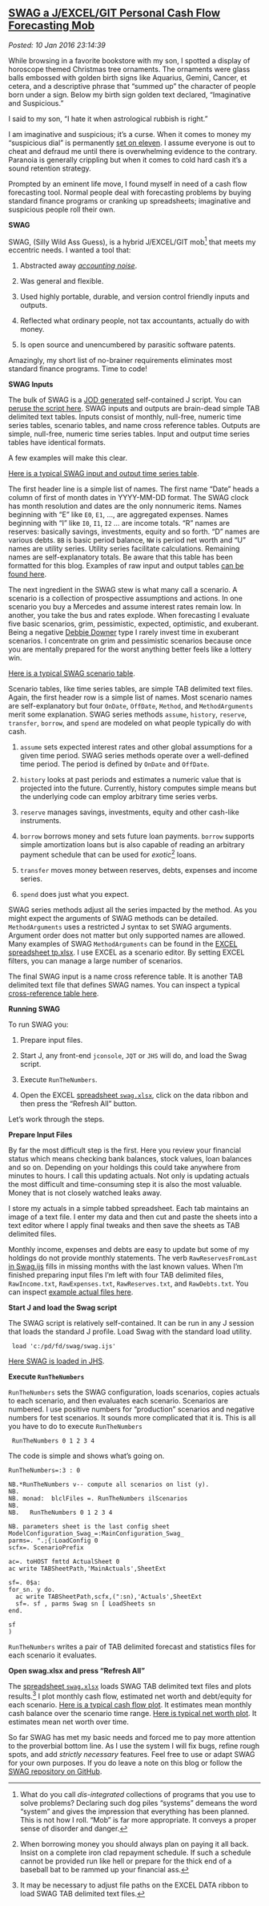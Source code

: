
[SWAG a J/EXCEL/GIT 
Personal Cash Flow Forecasting Mob](https://bakerjd99.wordpress.com/2016/01/10/swag-a-jexcelgit-personal-cash-flow-forecasting-mob/)
------------------------------------------------------------------------------------------------------------------------------------

*Posted: 10 Jan 2016 23:14:39*

While browsing in a favorite bookstore with my son, I spotted a display
of horoscope themed Christmas tree ornaments. The ornaments were glass
balls embossed with golden birth signs like Aquarius, Gemini, Cancer, et
cetera, and a descriptive phrase that “summed up” the character of
people born under a sign. Below my birth sign golden text declared,
“Imaginative and Suspicious.”

I said to my son, “I hate it when astrological rubbish is right.”

I am imaginative and suspicious; it’s a curse. When it comes to money my
“suspicious dial” is permanently [set on
eleven](https://www.youtube.com/watch?v=4xgx4k83zzc). I assume everyone
is out to cheat and defraud me until there is overwhelming evidence to
the contrary. Paranoia is generally crippling but when it comes to cold
hard cash it’s a sound retention strategy.

Prompted by an eminent life move, I found myself in need of a cash flow
forecasting tool. Normal people deal with forecasting problems by buying
standard finance programs or cranking up spreadsheets; imaginative and
suspicious people roll their own.

**SWAG**

SWAG, (Silly Wild Ass Guess), is a hybrid J/EXCEL/GIT mob[^1] that meets
my eccentric needs. I wanted a tool that:

1.  Abstracted away [*accounting
    noise*](http://www.investopedia.com/terms/a/accountingnoise.asp).

2.  Was general and flexible.

3.  Used highly portable, durable, and version control friendly inputs
    and outputs.

4.  Reflected what ordinary people, not tax accountants, actually do
    with money.

5.  Is open source and unencumbered by parasitic software patents.

Amazingly, my short list of no-brainer requirements eliminates most
standard finance programs. Time to code!

**SWAG Inputs**

The bulk of SWAG is a [JOD
generated](http://code.jsoftware.com/wiki/Addons/general/jod)
self-contained J script. You can [peruse the script
here](https://github.com/bakerjd99/jacks/blob/master/swag/scripts/Swag.ijs).
SWAG inputs and outputs are brain-dead simple TAB delimited text tables.
Inputs consist of monthly, null-free, numeric time series tables,
scenario tables, and name cross reference tables. Outputs are simple,
null-free, numeric time series tables. Input and output time series
tables have identical formats.

A few examples will make this clear. 

[Here  is a typical SWAG input and output time series table](https://github.com/bakerjd99/jacks/blob/master/swag/tabsheets/s_77Actuals.txt).

The first header line is a simple list of names. The first name “Date”
heads a column of first of month dates in YYYY-MM-DD format. The SWAG
clock has month resolution and dates are the only nonnumeric items.
Names beginning with “E” like `E0`, `E1`, …, are aggregated expenses.
Names beginning with “I” like `I0`, `I1`, `I2` … are income totals. “R”
names are reserves: basically savings, investments, equity and so forth.
“D” names are various debts. `BB` is basic period balance, `NW` is
period net worth and “U” names are utility series. Utility series
facilitate calculations. Remaining names are self-explanatory totals. Be
aware that this table has been formatted for this blog. Examples of raw
input and output tables [can be found
here](https://github.com/bakerjd99/jacks/tree/master/swag/tabsheets).

The next ingredient in the SWAG stew is what many call a scenario. A
scenario is a collection of prospective assumptions and actions. In one
scenario you buy a Mercedes and assume interest rates remain low. In
another, you take the bus and rates explode. When forecasting I evaluate
five basic scenarios, grim, pessimistic, expected, optimistic, and
exuberant. Being a negative [Debbie
Downer](http://www.urbandictionary.com/define.php?term=Debbie+Downer)
type I rarely invest time in exuberant scenarios. I concentrate on grim
and pessimistic scenarios because once you are mentally prepared for the
worst anything better feels like a lottery win.

[Here is a typical SWAG scenario table](https://github.com/bakerjd99/jacks/blob/master/swag/scenarios/s_77scenario.txt). 

Scenario tables, like time series tables, are simple TAB delimited text files.
Again, the first header row is a simple list of names. Most scenario
names are self-explanatory but four `OnDate`, `OffDate`, `Method`, and
`MethodArguments` merit some explanation. SWAG series methods `assume`,
`history`, `reserve`, `transfer`, `borrow`, and `spend` are modeled on
what people typically do with cash.

1.  `assume` sets expected interest rates and other global assumptions
    for a given time period. SWAG series methods operate over a
    well-defined time period. The period is defined by `OnDate` and
    `OffDate`.

2.  `history` looks at past periods and estimates a numeric value that
    is projected into the future. Currently, history computes simple
    means but the underlying code can employ arbitrary time series
    verbs.

3.  `reserve` manages savings, investments, equity and other cash-like
    instruments.

4.  `borrow` borrows money and sets future loan payments. `borrow`
    supports simple amortization loans but is also capable of reading an
    arbitrary payment schedule that can be used for *exotic*[^2] loans.

5.  `transfer` moves money between reserves, debts, expenses and income
    series.

6.  `spend` does just what you expect.

SWAG series methods adjust all the series impacted by the method. As you
might expect the arguments of SWAG methods can be detailed.
`MethodArguments` uses a restricted J syntax to set SWAG arguments.
Argument order does not matter but only supported names are allowed.
Many examples of SWAG `MethodArguments` can be found in the [EXCEL
spreadsheet
tp.xlsx](https://github.com/bakerjd99/jacks/blob/master/swag/tests/tp.xlsx).
I use EXCEL as a scenario editor. By setting EXCEL filters, you can
manage a large number of scenarios.

The final SWAG input is a name cross reference table. It is another TAB
delimited text file that defines SWAG names. You can inspect a typical
[cross-reference table
here](https://github.com/bakerjd99/jacks/blob/master/swag/tests/CrossReference.txt).

**Running SWAG**

To run SWAG you:

1.  Prepare input files.

2.  Start J, any front-end `jconsole`, `JQT` or `JHS` will do, and load
    the Swag script.

3.  Execute `RunTheNumbers`.

4.  Open the EXCEL [spreadsheet
    `swag.xlsx`](https://github.com/bakerjd99/jacks/blob/master/swag/swag.xlsx),
    click on the data ribbon and then press the “Refresh All” button.

Let’s work through the steps.

**Prepare Input Files**

By far the most difficult step is the first. Here you review your
financial status which means checking bank balances, stock values, loan
balances and so on. Depending on your holdings this could take anywhere
from minutes to hours. I call this updating actuals. Not only is
updating actuals the most difficult and time-consuming step it is also
the most valuable. Money that is not closely watched leaks away.

I store my actuals in a simple tabbed spreadsheet. Each tab maintains an
image of a text file. I enter my data and then cut and paste the sheets
into a text editor where I apply final tweaks and then save the sheets
as TAB delimited files.

Monthly income, expenses and debts are easy to update but some of my
holdings do not provide monthly statements. The verb
`RawReservesFromLast` [in
Swag.ijs](https://github.com/bakerjd99/jacks/blob/master/swag/scripts/Swag.ijs)
fills in missing months with the last known values. When I’m finished
preparing input files I’m left with four TAB delimited files,
`RawIncome.txt`, `RawExpenses.txt`, `RawReserves.txt`, and
`RawDebts.txt`. You can inspect [example actual files
here](https://github.com/bakerjd99/jacks/tree/master/swag/rawact).

**Start J and load the Swag script**

The SWAG script is relatively self-contained. It can be run in any J
session that loads the standard J profile. Load Swag with the standard
load utility.

     load 'c:/pd/fd/swag/swag.ijs'

[Here SWAG is loaded in JHS](https://github.com/bakerjd99/Analyze-the-Data-not-the-Drivel/blob/master/wp2latex/inclusions/jhsswag.png).

**Execute `RunTheNumbers`**

`RunTheNumbers` sets the SWAG configuration, loads scenarios, copies
actuals to each scenario, and then evaluates each scenario. Scenarios
are numbered. I use positive numbers for “production” scenarios and
negative numbers for test scenarios. It sounds more complicated that it
is. This is all you have to do to execute `RunTheNumbers`

     RunTheNumbers 0 1 2 3 4 

The code is simple and shows what’s going on.

    RunTheNumbers=:3 : 0

    NB.*RunTheNumbers v-- compute all scenarios on list (y).
    NB.
    NB. monad:  blclFiles =. RunTheNumbers ilScenarios
    NB.
    NB.   RunTheNumbers 0 1 2 3 4

    NB. parameters sheet is the last config sheet
    ModelConfiguration_Swag_=:MainConfiguration_Swag_
    parms=. ".;{:LoadConfig 0
    scfx=. ScenarioPrefix

    ac=. toHOST fmttd ActualSheet 0
    ac write TABSheetPath,'MainActuals',SheetExt

    sf=. 0$a:
    for_sn. y do.
      ac write TABSheetPath,scfx,(":sn),'Actuals',SheetExt
      sf=. sf , parms Swag sn [ LoadSheets sn
    end.

    sf 
    )

`RunTheNumbers` writes a pair of TAB delimited forecast and statistics
files for each scenario it evaluates.

**Open swag.xlsx and press “Refresh All”**

The [spreadsheet
`swag.xlsx`](https://github.com/bakerjd99/jacks/blob/master/swag/swag.xlsx)
loads SWAG TAB delimited text files and plots results.[^3] I plot
monthly cash flow, estimated net worth and debt/equity for each
scenario. [Here is a typical cash flow plot](https://github.com/bakerjd99/Analyze-the-Data-not-the-Drivel/blob/master/wp2latex/inclusions/meanbalance.png). It
estimates mean monthly cash balance over the scenario time range.
[Here is typical net worth plot](https://github.com/bakerjd99/Analyze-the-Data-not-the-Drivel/blob/master/wp2latex/inclusions/networth.png). It estimates
mean net worth over time.

So far SWAG has met my basic needs and forced me to pay more attention
to the proverbial bottom line. As I use the system I will fix bugs,
refine rough spots, and add *strictly necessary* features. Feel free to
use or adapt SWAG for your own purposes. If you do leave a note on this
blog or follow the [SWAG repository on
GitHub](https://github.com/bakerjd99/jacks/tree/master/swag).

[^1]: What do you call *dis-integrated* collections of programs that you
    use to solve problems? Declaring such dog piles “systems” demeans
    the word “system” and gives the impression that everything has been
    planned. This is not how I roll. “Mob” is far more appropriate. It
    conveys a proper sense of disorder and danger.

[^2]: When borrowing money you should always plan on paying it all back.
    Insist on a complete iron clad repayment schedule. If such a
    schedule cannot be provided run like hell or prepare for the thick
    end of a baseball bat to be rammed up your financial ass.

[^3]: It may be necessary to adjust file paths on the EXCEL DATA ribbon
    to load SWAG TAB delimited text files.
